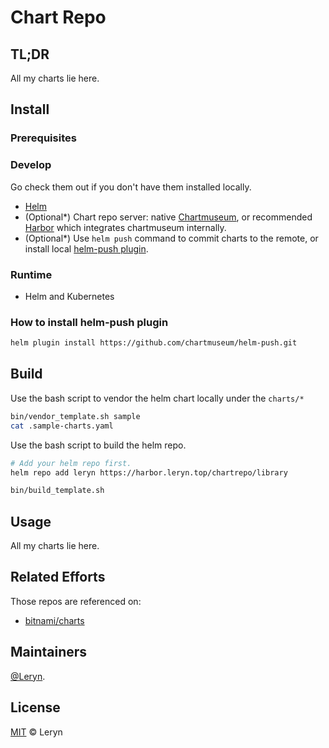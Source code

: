 # Chart Repo

## TL;DR

All my charts lie here.

## Install

### Prerequisites

### Develop

Go check them out if you don't have them installed locally.

- [Helm](https://github.com/helm/helm)
- (Optional*) Chart repo server: native [Chartmuseum](https://github.com/helm/chartmuseum), or recommended [Harbor](https://github.com/goharbor/harbor) which integrates chartmuseum internally.
- (Optional*) Use `helm push` command to commit charts to the remote, or install local [helm-push plugin](https://github.com/chartmuseum/helm-push).

### Runtime

- Helm and Kubernetes

### How to install helm-push plugin

```bash
helm plugin install https://github.com/chartmuseum/helm-push.git
```

## Build

Use the bash script to vendor the helm chart locally under the `charts/*`

```bash
bin/vendor_template.sh sample
cat .sample-charts.yaml
```

Use the bash script to build the helm repo.

```bash
# Add your helm repo first.
helm repo add leryn https://harbor.leryn.top/chartrepo/library

bin/build_template.sh
```

## Usage

All my charts lie here.

## Related Efforts

Those repos are referenced on:

- [bitnami/charts](https://github.com/bitnami/charts)

## Maintainers

[@Leryn](https://github.com/leryn1122).

## License

[MIT](LICENSE) © Leryn